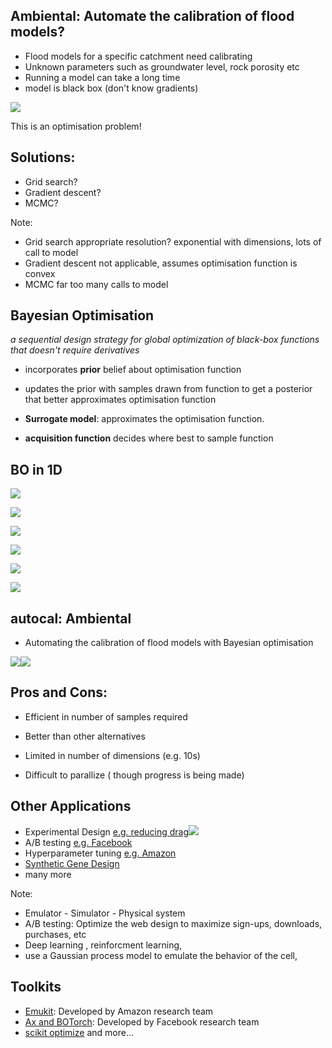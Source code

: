 ## Ambiental: Automate the calibration of flood models?
* Flood models for a specific catchment need calibrating
* Unknown parameters such as groundwater level, rock porosity etc
* Running a model can take a long time
* model is black box (don't know gradients)


![](Slides/assets/flowchart_ambiental.png?raw=true)


This is an optimisation problem! 
## Solutions:
* Grid search?
* Gradient descent?
* MCMC?

Note: 
* Grid search appropriate resolution? exponential with dimensions, lots of call to model
* Gradient descent not applicable,  assumes optimisation function is convex
* MCMC far too many calls to model


## Bayesian Optimisation
*a sequential design strategy for global optimization of black-box functions that doesn't require derivatives* 
* incorporates __prior__ belief about optimisation function
* updates the prior with samples drawn from function to get a posterior that better approximates optimisation function


* __Surrogate model__: approximates the optimisation function.
* __acquisition function__ decides where best to sample function


## BO in 1D
![](Slides/assets/BO_1.png?raw=true)


![](Slides/assets/BO_2.png?raw=true)


![](Slides/assets/BO_3.png?raw=true)


![](Slides/assets/BO_5.png?raw=true)


![](Slides/assets/BO_6.png?raw=true)


![](Slides/assets/BO_7.png?raw=true)


## autocal: Ambiental
* Automating the calibration of flood models with Bayesian optimisation

![](Slides/assets/non_opt_anim.gif?raw=true)![](Slides/assets/opt_anim.gif?raw=true)


## Pros and Cons:
* Efficient in number of samples required
* Better than other alternatives

* Limited in number of dimensions (e.g. 10s)
* Difficult to parallize ( though progress is being made)


## Other Applications
* Experimental Design [e.g. reducing drag](http://auai.org/uai2018/proceedings/papers/362.pdf)![](Slides/assets/drag_example.png?raw=true)
* A/B testing [e.g. Facebook](https://research.fb.com/blog/2018/09/efficient-tuning-of-online-systems-using-bayesian-optimization/)
* Hyperparameter tuning [e.g. Amazon](https://docs.aws.amazon.com/sagemaker/latest/dg/automatic-model-tuning-how-it-works.html)
* [Synthetic Gene Design](https://arxiv.org/abs/1505.01627)
* many more

Note:
* Emulator - Simulator - Physical system
* A/B testing: Optimize the web design to maximize sign-ups, downloads, purchases, etc
* Deep learning , reinforcment learning, 
* use a Gaussian process model to emulate the behavior of the cell, 


## Toolkits
* [Emukit](https://amzn.github.io/emukit/): Developed by Amazon research team
* [Ax and BOTorch](https://ax.dev/): Developed by Facebook research team
* [scikit optimize](https://scikit-optimize.github.io/notebooks/bayesian-optimization.html)
and more...